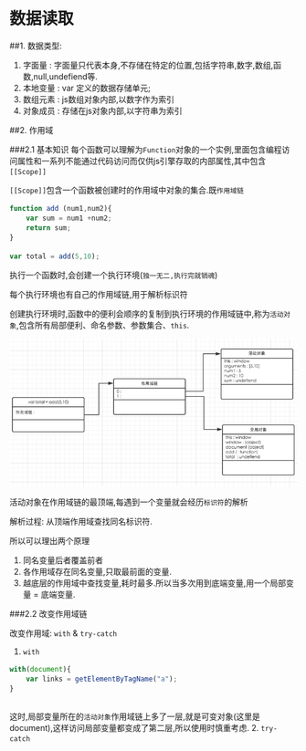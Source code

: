 # 数据读取

##1. 数据类型:

1. 字面量 : 字面量只代表本身,不存储在特定的位置,包括字符串,数字,数组,函数,null,undefiend等.
2. 本地变量 : var 定义的数据存储单元;
3. 数组元素 : js数组对象内部,以数字作为索引
4. 对象成员 : 存储在js对象内部,以字符串为索引

##2. 作用域

###2.1 基本知识
每个函数可以理解为`Function`对象的一个实例,里面包含编程访问属性和一系列不能通过代码访问而仅供js引擎存取的内部属性,其中包含`[[Scope]]`

`[[Scope]]`包含一个函数被创建时的作用域中对象的集合.既`作用域链`

```javascript
function add (num1,num2){
    var sum = num1 +num2;
    return sum;
}

var total = add(5,10);
```

执行一个函数时,会创建一个执行环境(`独一无二,执行完就销魂`)

每个执行环境也有自己的作用域链,用于解析标识符

创建执行环境时,函数中的便利会顺序的复制到执行环境的作用域链中,称为`活动对象`,包含所有局部便利、命名参数、参数集合、`this`.

![作用域链](QQ20151223-1.png)

活动对象在作用域链的最顶端,每遇到一个变量就会经历`标识符`的解析

解析过程: 从顶端作用域查找同名标识符.

所以可以理出两个原理

1. 同名变量后者覆盖前者
2. 各作用域存在同名变量,只取最前面的变量.
3. 越底层的作用域中查找变量,耗时最多.所以当多次用到底端变量,用一个局部变量 = 底端变量.

###2.2 改变作用域链

改变作用域: `with` & `try-catch`

1. `with`

```javascript
with(document){
    var links = getElementByTagName("a");
}
    
```
这时,局部变量所在的`活动对象`作用域链上多了一层,就是可变对象(这里是document),这样访问局部变量都变成了第二层,所以使用时慎重考虑.
2. `try-catch`

